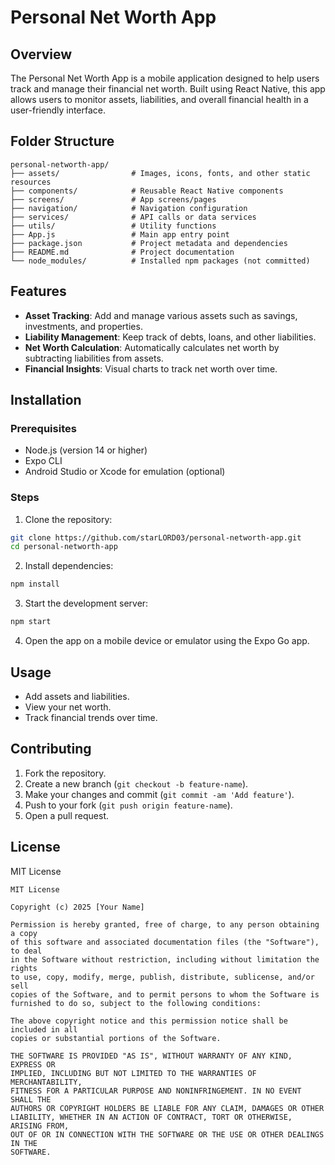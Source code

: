 # Personal Net Worth App

## Overview

The Personal Net Worth App is a mobile application designed to help users track and manage their financial net worth. Built using React Native, this app allows users to monitor assets, liabilities, and overall financial health in a user-friendly interface.

## Folder Structure

```plaintext
personal-networth-app/
├── assets/                # Images, icons, fonts, and other static resources
├── components/            # Reusable React Native components
├── screens/               # App screens/pages
├── navigation/            # Navigation configuration
├── services/              # API calls or data services
├── utils/                 # Utility functions
├── App.js                 # Main app entry point
├── package.json           # Project metadata and dependencies
├── README.md              # Project documentation
└── node_modules/          # Installed npm packages (not committed)
```

## Features

- **Asset Tracking**: Add and manage various assets such as savings, investments, and properties.
- **Liability Management**: Keep track of debts, loans, and other liabilities.
- **Net Worth Calculation**: Automatically calculates net worth by subtracting liabilities from assets.
- **Financial Insights**: Visual charts to track net worth over time.

## Installation

### Prerequisites

- Node.js (version 14 or higher)
- Expo CLI
- Android Studio or Xcode for emulation (optional)

### Steps

1. Clone the repository:

```bash
git clone https://github.com/starLORD03/personal-networth-app.git
cd personal-networth-app
```

2. Install dependencies:

```bash
npm install
```

3. Start the development server:

```bash
npm start
```

4. Open the app on a mobile device or emulator using the Expo Go app.

## Usage

- Add assets and liabilities.
- View your net worth.
- Track financial trends over time.

## Contributing

1. Fork the repository.
2. Create a new branch (`git checkout -b feature-name`).
3. Make your changes and commit (`git commit -am 'Add feature'`).
4. Push to your fork (`git push origin feature-name`).
5. Open a pull request.

## License

MIT License

```
MIT License

Copyright (c) 2025 [Your Name]

Permission is hereby granted, free of charge, to any person obtaining a copy
of this software and associated documentation files (the "Software"), to deal
in the Software without restriction, including without limitation the rights
to use, copy, modify, merge, publish, distribute, sublicense, and/or sell
copies of the Software, and to permit persons to whom the Software is
furnished to do so, subject to the following conditions:

The above copyright notice and this permission notice shall be included in all
copies or substantial portions of the Software.

THE SOFTWARE IS PROVIDED "AS IS", WITHOUT WARRANTY OF ANY KIND, EXPRESS OR
IMPLIED, INCLUDING BUT NOT LIMITED TO THE WARRANTIES OF MERCHANTABILITY,
FITNESS FOR A PARTICULAR PURPOSE AND NONINFRINGEMENT. IN NO EVENT SHALL THE
AUTHORS OR COPYRIGHT HOLDERS BE LIABLE FOR ANY CLAIM, DAMAGES OR OTHER
LIABILITY, WHETHER IN AN ACTION OF CONTRACT, TORT OR OTHERWISE, ARISING FROM,
OUT OF OR IN CONNECTION WITH THE SOFTWARE OR THE USE OR OTHER DEALINGS IN THE
SOFTWARE.
```
